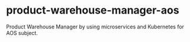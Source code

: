 # product-warehouse-manager-aos
Product Warehouse Manager by using microservices and Kubernetes for AOS subject.
